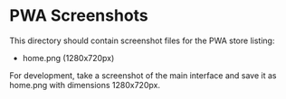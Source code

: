 # PWA Screenshots

This directory should contain screenshot files for the PWA store listing:
- home.png (1280x720px)

For development, take a screenshot of the main interface and save it as home.png with dimensions 1280x720px.